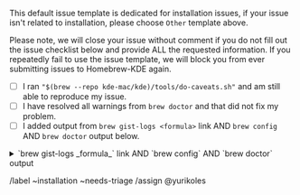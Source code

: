 This default issue template is dedicated for installation issues, if your issue isn't related to installation, please choose `Other` template above.

Please note, we will close your issue without comment if you do not fill out the issue checklist below and provide ALL the requested information. If you repeatedly fail to use the issue template, we will block you from ever submitting issues to Homebrew-KDE again.

- [ ] I ran `"$(brew --repo kde-mac/kde)/tools/do-caveats.sh"` and am still able to reproduce my issue.
- [ ] I have resolved all warnings from `brew doctor` and that did not fix my problem.
- [ ] I added output from `brew gist-logs <formula>` link AND `brew config` AND `brew doctor` output below.

<details>
<summary>`brew gist-logs _formula_` link AND `brew config` AND `brew doctor` output</summary>

Replace this text with output

</details>


/label ~installation ~needs-triage
/assign @yurikoles
